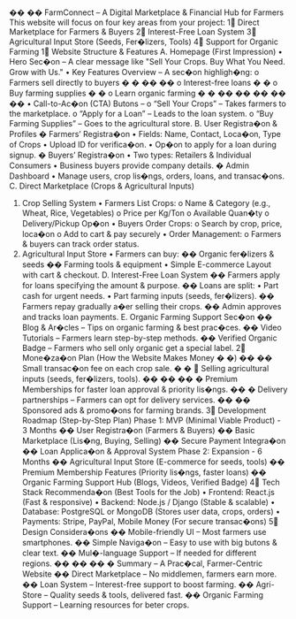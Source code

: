 ��
 �� FarmConnect – A Digital Marketplace & Financial Hub for Farmers 
This website will focus on four key areas from your project: 
1⃣ Direct Marketplace for Farmers & Buyers 
2⃣ Interest-Free Loan System 
3⃣ Agricultural Input Store (Seeds, Fer�lizers, Tools) 
4⃣ Support for Organic Farming 
1⃣ Website Structure & Features 
A. Homepage (First Impression) 
• Hero Sec�on – A clear message like "Sell Your Crops. Buy What You Need. Grow with Us." 
• Key Features Overview – A sec�on highligh�ng: 
o Farmers sell directly to buyers �
 � 
��
 ��
 o Interest-free loans �
 � 
o Buy farming supplies �
 � 
o Learn organic farming �
 � 
��
 ��
 ��
 ��
 ��
 • Call-to-Ac�on (CTA) Butons – 
o “Sell Your Crops” – Takes farmers to the marketplace. 
o “Apply for a Loan” – Leads to the loan system. 
o “Buy Farming Supplies” – Goes to the agricultural store. 
B. User Registra�on & Profiles 
� Farmers’ Registra�on 
• Fields: Name, Contact, Loca�on, Type of Crops 
• Upload ID for verifica�on. 
• Op�on to apply for a loan during signup. 
� Buyers’ Registra�on 
• Two types: Retailers & Individual Consumers 
• Business buyers provide company details. 
� Admin Dashboard 
• Manage users, crop lis�ngs, orders, loans, and transac�ons. 
C. Direct Marketplace (Crops & Agricultural Inputs) 
1. Crop Selling System 
• Farmers List Crops: 
o Name & Category (e.g., Wheat, Rice, Vegetables) 
o Price per Kg/Ton 
o Available Quan�ty 
o Delivery/Pickup Op�on 
• Buyers Order Crops: 
o Search by crop, price, loca�on 
o Add to cart & pay securely 
• Order Management: 
o Farmers & buyers can track order status. 
2. Agricultural Input Store 
• Farmers can buy: 
�� Organic fer�lizers & seeds 
�� Farming tools & equipment 
• Simple E-commerce Layout with cart & checkout. 
D. Interest-Free Loan System 
�� Farmers apply for loans specifying the amount & purpose. 
�� Loans are split: 
• Part cash for urgent needs. 
• Part farming inputs (seeds, fer�lizers). 
�� Farmers repay gradually a�er selling their crops. 
�� Admin approves and tracks loan payments. 
E. Organic Farming Support Sec�on 
�� Blog & Ar�cles – Tips on organic farming & best prac�ces. 
�� Video Tutorials – Farmers learn step-by-step methods. 
�� Verified Organic Badge – Farmers who sell only organic get a special label. 
2⃣ Mone�za�on Plan (How the Website Makes Money �
 �) 
��
 �� Small transac�on fee on each crop sale. 
�
�
 🛍 Selling agricultural inputs (seeds, fer�lizers, tools). 
��
 ��
 ��
 � Premium Memberships for faster loan approval & priority lis�ngs. 
��
 � Delivery partnerships – Farmers can opt for delivery services. 
��
 �� Sponsored ads & promo�ons for farming brands. 
3⃣ Development Roadmap (Step-by-Step Plan) 
Phase 1: MVP (Minimal Viable Product) - 3 Months 
�� User Registra�on (Farmers & Buyers) 
�� Basic Marketplace (Lis�ng, Buying, Selling) 
�� Secure Payment Integra�on 
�� Loan Applica�on & Approval System 
Phase 2: Expansion - 6 Months 
�� Agricultural Input Store (E-commerce for seeds, tools) 
�� Premium Membership Features (Priority lis�ngs, faster loans) 
�� Organic Farming Support Hub (Blogs, Videos, Verified Badge) 
4⃣ Tech Stack Recommenda�on (Best Tools for the Job) 
• Frontend: React.js (Fast & responsive) 
• Backend: Node.js / Django (Stable & scalable) 
• Database: PostgreSQL or MongoDB (Stores user data, crops, orders) 
• Payments: Stripe, PayPal, Mobile Money (For secure transac�ons) 
5⃣ Design Considera�ons 
�� Mobile-friendly UI – Most farmers use smartphones. 
�� Simple Naviga�on – Easy to use with big butons & clear text. 
�� Mul�-language Support – If needed for different regions. 
��
 ��
 ��
 � Summary – A Prac�cal, Farmer-Centric Website 
�� Direct Marketplace – No middlemen, farmers earn more. 
�� Loan System – Interest-free support to boost farming. 
�� Agri-Store – Quality seeds & tools, delivered fast. 
�� Organic Farming Support – Learning resources for beter crops.
